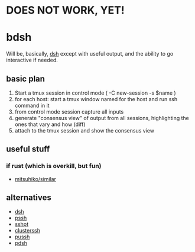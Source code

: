 # DOES NOT WORK, YET!

# bdsh

Will be, basically, [dsh](https://www.netfort.gr.jp/~dancer/software/dsh.html.en) except with useful output, and the ability to go interactive if needed.

## basic plan

1. Start a tmux session in control mode ( -C new-session -s $name )
2. for each host: start a tmux window named for the host and run ssh command in it
3. from control mode session capture all inputs
4. generate "consensus view" of output from all sessions, highlighting the ones that vary and how (diff)
5. attach to the tmux session and show the consensus view

## useful stuff

### if rust (which is overkill, but fun)

* [mitsuhiko/similar](https://github.com/mitsuhiko/similar)

## alternatives

* [dsh](https://www.netfort.gr.jp/~dancer/software/dsh.html.en)
* [pssh](https://code.google.com/archive/p/parallel-ssh/)
* [sshpt](https://code.google.com/archive/p/sshpt/)
* [clusterssh](https://github.com/duncs/clusterssh)
* [pussh](https://github.com/bearstech/pussh)
* [pdsh](https://github.com/chaos/pdsh)
